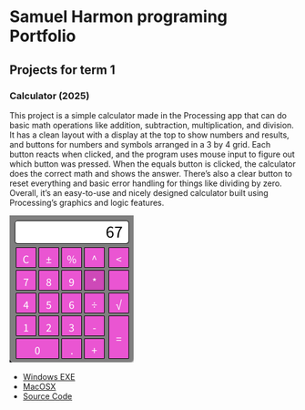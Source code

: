 # Samuel Harmon programing Portfolio

## Projects for term 1

### Calculator (2025)

This project is a simple calculator made in the Processing app that can do basic math operations like addition, subtraction, multiplication, and division. It has a clean layout with a display at the top to show numbers and results, and buttons for numbers and symbols arranged in a 3 by 4 grid. Each button reacts when clicked, and the program uses mouse input to figure out which button was pressed. When the equals button is clicked, the calculator does the correct math and shows the answer. There’s also a clear button to reset everything and basic error handling for things like dividing by zero. Overall, it’s an easy-to-use and nicely designed calculator built using Processing’s graphics and logic features.

![Running Calculator](https://github.com/BOBJORGANSAM/Portfolio-SCHOOL-SAM/blob/main/images/Calculator.png?raw=true)

* [Windows EXE](https://github.com/BOBJORGANSAM/Portfolio-SCHOOL-SAM/blob/main/src/Calculator/windows-amd64.zip)
* [MacOSX](https://github.com/BOBJORGANSAM/Portfolio-SCHOOL-SAM/blob/main/src/Calculator/macos-aarch64.zip)
* [Source Code](https://github.com/BOBJORGANSAM/Portfolio-SCHOOL-SAM/tree/main/src/Calculator)
